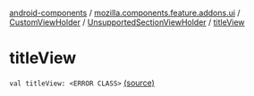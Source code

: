 [android-components](../../../index.md) / [mozilla.components.feature.addons.ui](../../index.md) / [CustomViewHolder](../index.md) / [UnsupportedSectionViewHolder](index.md) / [titleView](./title-view.md)

# titleView

`val titleView: <ERROR CLASS>` [(source)](https://github.com/mozilla-mobile/android-components/blob/master/components/feature/addons/src/main/java/mozilla/components/feature/addons/ui/CustomViewHolder.kt#L31)